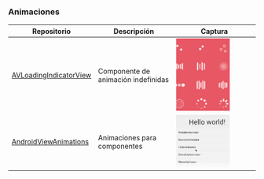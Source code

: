 ### Animaciones
Repositorio | Descripción | Captura
-|-|-
[AVLoadingIndicatorView](https://github.com/81813780/AVLoadingIndicatorView) | Componente de animación indefinidas | <img src="../images/AVLoadingIndicatorView.png" width=70%>
[AndroidViewAnimations](https://github.com/daimajia/AndroidViewAnimations) | Animaciones para componentes | <img src="../images/AndroidViewAnimations.png" width=70%>
